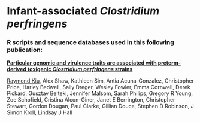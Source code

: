 # Infant-associated ***Clostridium perfringens***
### R scripts and sequence databases used in this following publication:

[**Particular genomic and virulence traits are associated with preterm-derived toxigenic ***Clostridium perfringens*** strains**](https://doi.org/10.1101/2021.08.03.454877)

[Raymond Kiu](https://scholar.google.co.uk/citations?user=42nSRqwAAAAJ&hl=en), Alex Shaw, Kathleen Sim, Antia Acuna-Gonzalez, Christopher Price, Harley Bedwell, Sally Dreger, Wesley Fowler, Emma Cornwell, Derek Pickard, Gusztav Belteki, Jennifer Malsom, Sarah Philips, Gregory R Young, Zoe Schofield, Cristina Alcon-Giner, Janet E Berrington, Christopher Stewart, Gordon Dougan, Paul Clarke, Gillian Douce, Stephen D Robinson, J Simon Kroll, Lindsay J Hall

